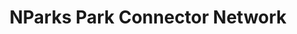 ---
layout: homepage
title: NParks Park Connector Network
description: NParks Park Connector Network Website
image: /images/isomer-logo.svg
permalink: /
notification: "Notification: This is a test site"
sections:
  - hero:
      title: Park Connector Network
      subtitle: Connecting you to our parks and nature spaces
      background: /images/Ulu%20Pandan%20The%20Park%20Connector%20Network%20Brings%20People%20Together.jpeg
      button: Learn More
      url: /page-1/
      key_highlights:
        - title: OUR PCN
          description: Get to know about the curated recreational connectivity in Singapore
          url: /page-1
        - title: The PCN Experience
          description: Explore our parks and nature areas with PCN Loops!
          url: /the-pcn-experience/pcnloops
        - title: Sharing the PCN
          description: Learn the PCN etiquette and how to use our routes and trails safely
          url: /sharingpcn
        - title: Events
          description: What's happening on our PCNs. Join us in making it better!
          url: /events
  - infopic:
      title: Recreational Connectivity
      subtitle: Island-Wide ROutes
      description: Take a look at the curated routes!
      alt: Map of all routes
      image: /images/Island%20Wide%20Routes.jpeg
      button: Let's Go
      url: know-our-pcn/island-wide-routes
  - infobar:
      title: About our PCNs
      subtitle: Park Connector Network
      description: A large interlinking network of park connectors, you can easily
        park hop while indulging in various fun and recreational activities.
      button: Find out more
      url: /page-1/
---